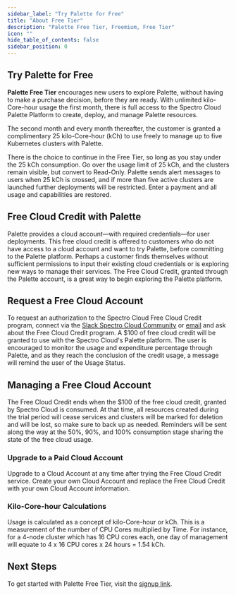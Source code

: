 ```yaml
---
sidebar_label: "Try Palette for Free"
title: "About Free Tier"
description: "Palette Free Tier, Freemium, Free Tier"
icon: ""
hide_table_of_contents: false
sidebar_position: 0
---
```


## Try Palette for Free

**Palette Free Tier** encourages new users to explore Palette, without having to make a purchase decision, before they are ready. With unlimited kilo-Core-hour usage the first month, there is full access to the Spectro Cloud Palette Platform to create, deploy, and manage Palette resources. 

The second month and every month thereafter, the customer is granted a complimentary 25 kilo-Core-hour (kCh) to use freely to manage up to five Kubernetes clusters with Palette. 

There is the choice to continue in the Free Tier, so long as you stay under the 25 kCh consumption. Go over the usage limit of 25 kCh, and the clusters remain visible, but convert to Read-Only. Palette sends alert messages to users when 25 kCh is crossed, and if more than five active clusters are launched further deployments will be restricted. Enter a payment and all usage and capabilities are restored. 


## Free Cloud Credit with Palette

Palette provides a cloud account—with required credentials—for user deployments. This free cloud credit is offered to customers who do not have access to a cloud account and want to try Palette, before committing to the Palette platform. Perhaps a customer finds themselves without sufficient permissions to input their existing cloud credentials or is exploring new ways to manage their services. The Free Cloud Credit, granted through the Palette account, is a great way to begin exploring the Palette platform. 


## Request a Free Cloud Account

To request an authorization to the Spectro Cloud Free Cloud Credit program, connect via the [Slack Spectro Cloud Community](https://join.slack.com/t/spectrocloudcommunity/shared_invite/zt-g8gfzrhf-cKavsGD_myOh30K24pImLA) or [email](mailto:developer@spectrocloud.com) and ask about the Free Cloud Credit program. A $100 of free cloud credit will be granted to use with the Spectro Cloud's Palette platform. The user is encouraged to monitor the usage and expenditure percentage through Palette, and as they reach the conclusion of the credit usage, a message will remind the user of the Usage Status.


## Managing a Free Cloud Account

The Free Cloud Credit ends when the $100 of the free cloud credit, granted by Spectro Cloud is consumed. At that time, all resources created during the trial period will cease services and clusters will be marked for deletion and will be lost, so make sure to back up as needed. Reminders will be sent along the way at the 50%, 90%, and 100% consumption stage sharing the state of the free cloud usage.


### Upgrade to a Paid Cloud Account

Upgrade to a Cloud Account at any time after trying the Free Cloud Credit service. Create your own Cloud Account and replace the Free Cloud Credit with your own Cloud Account information.


### Kilo-Core-hour Calculations

Usage is calculated as a concept of kilo-Core-hour or kCh. This is a measurement of the number of CPU Cores multiplied by Time. For instance, for a 4-node cluster which has 16 CPU cores each, one day of management will equate to 4 x 16 CPU cores x 24 hours = 1.54 kCh.

## Next Steps

To get started with Palette Free Tier, visit the [signup link](https://www.spectrocloud.com/free-trial).

   
